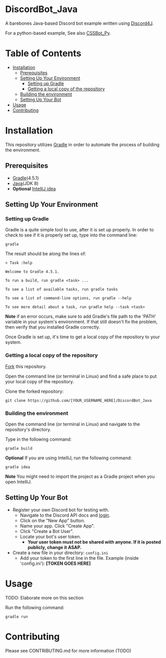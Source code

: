 # DiscordBot_Java

A barebones Java-based Discord bot example written using [Discord4J](https://github.com/Discord4J/Discord4J).

For a python-based example, See also [CSSBot_Py](https://github.com/UWB-ACM/CSSBot_Py).

# Table of Contents

-   [Installation](#installation)
    -   [Prerequisites](#prerequisites)
    -   [Setting Up Your Environment](#setting-up-your-environment)
        -   [Setting up Gradle](#setting-up-gradle)
        -   [Getting a local copy of the repository](#getting-a-local-copy-of-the-repository)
    -   [Building the environment](#building-the-environment)
    -   [Setting Up Your Bot](#setting-up-your-bot)
-   [Usage](#usage)
-   [Contributing](#contributing)

# Installation

This repository utilizes [Gradle](https://gradle.org/) in order to automate the process of building the environment.

## Prerequisites

-   [Gradle](https://gradle.org/install/)(4.5.1)
-   [Java](http://www.oracle.com/technetwork/java/javase/downloads/jdk8-downloads-2133151.html)(JDK 8)
-   **Optional** [IntelliJ idea](https://www.jetbrains.com/idea/)

## Setting Up Your Environment

### Setting up Gradle

Gradle is a quite simple tool to use, after it is set up properly. In order to check to see if it is properly set up, type into the command line:

    gradle

The result should be along the lines of:

    > Task :help

    Welcome to Gradle 4.5.1.

    To run a build, run gradle <task> ...

    To see a list of available tasks, run gradle tasks

    To see a list of command-line options, run gradle --help

    To see more detail about a task, run gradle help --task <task>

**Note** if an error occurs, make sure to add Gradle's file path to the 'PATH' variable in your system's environment. If that still doesn't fix the problem, then verify that you installed Gradle correctly.

Once Gradle is set up, it's time to get a local copy of the repository to your system.

### Getting a local copy of the repository

[Fork](https://help.github.com/articles/fork-a-repo/) this repository.

Open the command line (or terminal in Linux) and find a safe place to put your local copy of the repository.

Clone the forked repository:

    git clone https://github.com/[YOUR_USERNAME_HERE]/DiscordBot_Java

### Building the environment

Open the command line (or terminal in Linux) and navigate to the repository's directory.

Type in the following command:

    gradle build

**Optional** If you are using IntelliJ, run the following command:

    gradle idea

**Note** You might need to import the project as a Gradle project when you open IntelliJ.

## Setting Up Your Bot

-   Register your own Discord bot for testing with.
    -   Navigate to the Discord API docs and [login](https://discordapp.com/developers/applications/me).
    -   Click on the "New App" button.
    -   Name your app. Click "Create App".
    -   Click "Create a Bot User".
    -   Locate your bot's user token.
        -   **Your user token must not be shared with anyone. If it is posted publicly, change it ASAP.**
-   Create a new file in your directory: `config.ini`
    -   Add your token to the first line in the file. Example (inside 'config.ini'):
        **[TOKEN GOES HERE]**

# Usage

TODO: Elaborate more on this section

Run the following command:

    gradle run

# Contributing

Please see CONTRIBUTING.md for more information (TODO)
